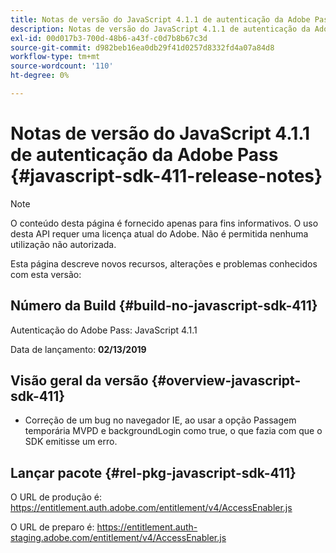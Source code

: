 ```yaml
---
title: Notas de versão do JavaScript 4.1.1 de autenticação da Adobe Pass
description: Notas de versão do JavaScript 4.1.1 de autenticação da Adobe Pass
exl-id: 00d017b3-700d-48b6-a43f-c0d7b8b67c3d
source-git-commit: d982beb16ea0db29f41d0257d8332fd4a07a84d8
workflow-type: tm+mt
source-wordcount: '110'
ht-degree: 0%

---
```


# Notas de versão do JavaScript 4.1.1 de autenticação da Adobe Pass {#javascript-sdk-411-release-notes}

>[!NOTE]
>
>O conteúdo desta página é fornecido apenas para fins informativos. O uso desta API requer uma licença atual do Adobe. Não é permitida nenhuma utilização não autorizada.

Esta página descreve novos recursos, alterações e problemas conhecidos com esta versão:

## Número da Build {#build-no-javascript-sdk-411}

Autenticação do Adobe Pass: JavaScript 4.1.1

Data de lançamento: **02/13/2019**


## Visão geral da versão {#overview-javascript-sdk-411}

* Correção de um bug no navegador IE, ao usar a opção Passagem temporária MVPD e backgroundLogin como true, o que fazia com que o SDK emitisse um erro.


## Lançar pacote {#rel-pkg-javascript-sdk-411}

O URL de produção é: https://entitlement.auth.adobe.com/entitlement/v4/AccessEnabler.js

O URL de preparo é: https://entitlement.auth-staging.adobe.com/entitlement/v4/AccessEnabler.js

